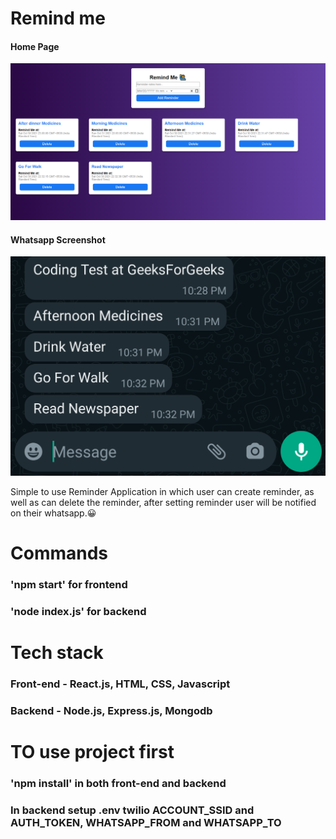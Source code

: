 # Remind me

#### Home Page
![Home Screen](image.png)

#### Whatsapp Screenshot
![Screenshot](img2.png)

Simple to use Reminder Application in which user can create reminder, as well as can delete the reminder, after setting reminder user will be notified on their whatsapp.😀

# Commands

### 'npm start' for frontend

### 'node index.js' for backend

# Tech stack

### Front-end - React.js, HTML, CSS, Javascript
### Backend - Node.js, Express.js, Mongodb

# TO use project first

### 'npm install' in both front-end and backend
### In backend setup .env twilio ACCOUNT_SSID and AUTH_TOKEN, WHATSAPP_FROM and WHATSAPP_TO